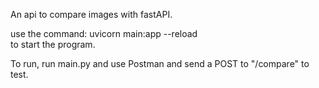 An api to compare images with fastAPI.

use the command: uvicorn main:app --reload  
to start the program.

 To run, run main.py and use Postman and send a POST to "/compare"  to test.
